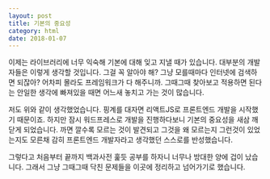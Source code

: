 ```yaml
---
layout: post
title: 기본의 중요성
category: html
date: 2018-01-07
---
```


이제는 라이브러리에 너무 익숙해 기본에 대해 잊고 지낼 때가 있습니다. 대부분의 개발자들은 이렇게 생각할 것입니다. 그걸 꼭 알아야 해? 그냥 모를때마다 인터넷에 검색하면 되잖아? 어차피 몰라도 프레임워크가 다 해주니까. 그때그때 찾아보고 적용하면 된다는 안일한 생각에 빠져있을 때면 어느새 놓치고 가는 것이 많습니다.

저도 위와 같이 생각했었습니다. 핑계를 대자면 리액트JS로 프론트엔드 개발을 시작했기 때문이죠. 하지만 잠시 워드프레스로 개발을 진행하다보니 기본의 중요성을 새삼 깨닫게 되었습니다. 까면 깔수록 모르는 것이 발견되고 그것을 왜 모르는지 그런것이 있었는지도 모른채 감히 프론트엔드 개발자라고 생각했던 스스로를 반성했습니다.

그렇다고 처음부터 끝까지 백과사전 훑듯 공부를 하자니 너무나 방대한 양에 겁이 났습니다. 그래서 그냥 그때그때 닥친 문제들을 이곳에 정리하고 넘어가기로 했습니다.